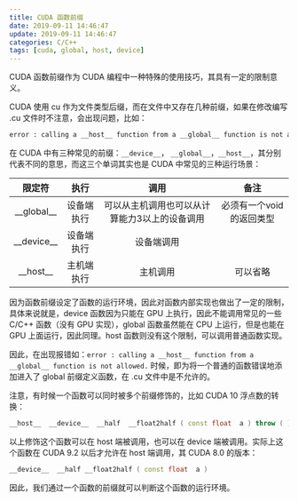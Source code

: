 ```yaml
---
title: CUDA 函数前缀
date: 2019-09-11 14:46:47
update: 2019-09-11 14:46:47
categories: C/C++
tags: [cuda, global, host, device]
---
```


CUDA 函数前缀作为 CUDA 编程中一种特殊的使用技巧，其具有一定的限制意义。

<!--more-->

CUDA 使用 cu 作为文件类型后缀，而在文件中又存在几种前缀，如果在修改编写 .cu 文件时不注意，会出现问题，比如：

```bash
error : calling a __host__ function from a __global__ function is not allowed.
```

在 CUDA 中有三种常见的前缀：`__device__`， `__global__`，`__host__`，其分别代表不同的意思，而这三个单词其实也是 CUDA 中常见的三种运行场景：

| 限定符 | 执行 | 调用 | 备注 |
| :---: | :---: | :---: | :---: |
| \_\_global\_\_ | 设备端执行 | 可以从主机调用也可以从计算能力3以上的设备调用 | 必须有一个void的返回类型 |
| \_\_device\_\_ | 设备端执行 | 设备端调用 | |
| \_\_host\_\_ | 主机端执行 | 主机调用 | 可以省略 |

因为函数前缀设定了函数的运行环境，因此对函数内部实现也做出了一定的限制，具体来说就是，device 函数因为只能在 GPU 上执行，因此不能调用常见的一些 C/C++ 函数（没有 GPU 实现），global 函数虽然能在 CPU 上运行，但是也能在 GPU 上面运行，因此同理。host 函数则没有这个限制，可以调用普通函数实现。

因此，在出现报错如：`error : calling a __host__ function from a __global__ function is not allowed.` 时候，即为将一个普通的函数错误地添加进入了 global 前缀定义函数，在 .cu 文件中是不允许的。

注意，有时候一个函数可以同时被多个前缀修饰的，比如 CUDA 10 浮点数的转换：

```c++
__host__ ​ __device__ ​ __half 	__float2half ( const float  a ) throw ( )
```

以上修饰这个函数可以在 host 端被调用，也可以在 device 端被调用。实际上这个函数在 CUDA 9.2 以后才允许在 host 端调用，其 CUDA 8.0 的版本：

```c++
__device__ ​ __half __float2half ( const float  a )
```

因此，我们通过一个函数的前缀就可以判断这个函数的运行环境。

